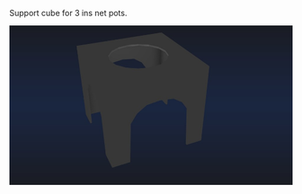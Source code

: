 Support cube for 3 ins net pots.

![alt text](https://github.com/WillWelker/3d-print/blob/master/hydro-cube/cube.jpg "Hydrocube")
